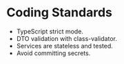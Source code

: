 # Coding Standards

- TypeScript strict mode.
- DTO validation with class-validator.
- Services are stateless and tested.
- Avoid committing secrets.
